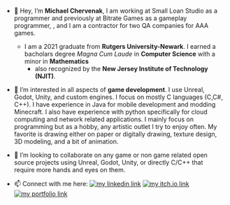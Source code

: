 - 👋 Hey, I’m **Michael Chervenak**, I am working at Small Loan Studio as a programmer and previously at Bitrate Games as a gameplay programmer, , and I am a contractor for two QA companies for AAA games.
    - I am a 2021 graduate from **Rutgers University-Newark**. I earned a bacholars degree *Magna Cum Laude* in **Computer Science** with a minor in **Mathematics**
        - also recognized by the **New Jersey Institute of Technology (NJIT)**.
      
- 👀 I’m interested in all aspects of **game development**. I use Unreal, Godot, Unity, and custom engines. I focus on mostly C languages (C,C#, C++). I have experience in Java for mobile development and modding Minecraft. I also have experience with python specifically for cloud computing and network related applications. I mainly focus on programming but as a hobby, any artistic
      outlet I try to enjoy often. My favorite is drawing either on paper or digitally drawing, texture design, 3D modeling, and a bit of animation.
  
- 💞️ I’m looking to collaborate on any game or non game related open source projects using Unreal, Godot, Unity, or directly C/C++ that require more hands and eyes on them.
- 📫 Connect with me here:
      [![my linkedin link](https://img.shields.io/badge/Linkedin-Cherve3-blue)](https://www.linkedin.com/in/Cherve3)
      [![my itch.io link](https://img.shields.io/badge/itch.io-Cherve-red)](https://cherve.itch.io)
      [![my portfolio link](https://img.shields.io/badge/Portfolio-Cherve-blue)](https://ch3rv3.wixsite.com/cherve)

<!---
Cherve3/Cherve3 is a ✨ special ✨ repository because its `README.md` (this file) appears on your GitHub profile.
You can click the Preview link to take a look at your changes.
--->
